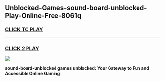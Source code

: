 
## Unblocked-Games-sound-board-unblocked-Play-Online-Free-8061q
<h3>
<a href="https://premium76.site?title=sound-board-unblocked&ref=26A">CLICK TO PLAY</a></h3>
<hr>

<h3>
<a href="https://premium76.site?title=sound-board-unblocked&ref=26A">CLICK 2 PLAY</a>
  
</h3>

<a href="https://premium76.site?title=sound-board-unblocked&ref=26A"><img src="https://clearcache.store/games.png"></a>


**sound-board-unblocked games unblocked: Your Gateway to Fun and Accessible Online Gaming**
